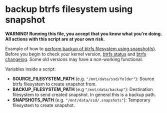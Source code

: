 backup btrfs filesystem using snapshot
======================================

**WARNING! Running this file, you accept that you know what you're doing. All actions with this script are at your own 
risk.**

Example of how to 
[perform backup of btrfs filesystem using snapshot(s)](https://archive.kernel.org/oldwiki/btrfs.wiki.kernel.org/index.php/Incremental_Backup.html).
Before you begin to check your kernel version,
[btrfs status](https://archive.kernel.org/oldwiki/btrfs.wiki.kernel.org/index.php/Status.html) and
[btrfs changelog](https://archive.kernel.org/oldwiki/btrfs.wiki.kernel.org/index.php/Changelog.html).
Some old versions may have a non-working functional.

Variables inside a script:

- **SOURCE_FILESYSTEM_PATH** (e.g. `"/mnt/data/ssd/folder"`): Source btrfs filesystem to create snapshot from.
- **BACKUP_FILESYSTEM_PATH** (e.g `"/mnt/data/backup"`): Destination filesystem to send created snapshot. In general 
this is a backup path.
- **SNAPSHOTS_PATH** (e.g. `"/mnt/data/ssd/.snapshots"`): Temporary filesystem to create snapshot.
